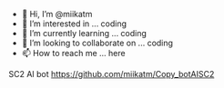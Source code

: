 - 👋 Hi, I’m @miikatm
- 👀 I’m interested in ... coding
- 🌱 I’m currently learning ... coding
- 💞️ I’m looking to collaborate on ... coding
- 📫 How to reach me ... here

SC2 AI bot
  https://github.com/miikatm/Copy_botAISC2
  
<!---
miikatm/miikatm is a ✨ special ✨ repository because its `README.md` (this file) appears on your GitHub profile.
You can click the Preview link to take a look at your changes.
--->
